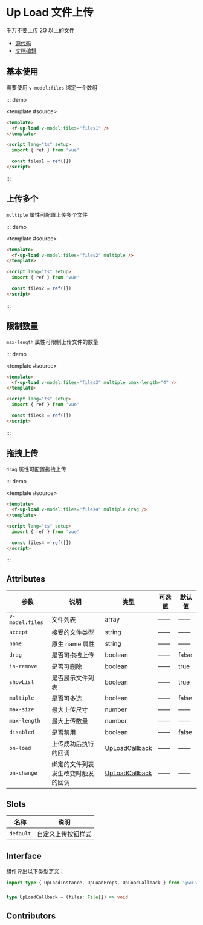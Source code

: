 # Up Load 文件上传

千万不要上传 2G 以上的文件

- [源代码](https://github.com/FightingDesign/fighting-design/tree/master/packages/fighting-design/up-load)
- [文档编辑](https://github.com/FightingDesign/fighting-design/blob/master/docs/docs/components/up-load.md)

## 基本使用

需要使用 `v-model:files` 绑定一个数组

::: demo

<template #source>
<f-up-load v-model:files="files1" />
</template>

```html
<template>
  <f-up-load v-model:files="files1" />
</template>

<script lang="ts" setup>
  import { ref } from 'vue'

  const files1 = ref([])
</script>
```

:::

## 上传多个

`multiple` 属性可配置上传多个文件

::: demo

<template #source>
<f-up-load v-model:files="files2" multiple />
</template>

```html
<template>
  <f-up-load v-model:files="files2" multiple />
</template>

<script lang="ts" setup>
  import { ref } from 'vue'

  const files2 = ref([])
</script>
```

:::

## 限制数量

`max-length` 属性可限制上传文件的数量

::: demo

<template #source>
<f-up-load v-model:files="files3" multiple :max-length="4" />
</template>

```html
<template>
  <f-up-load v-model:files="files3" multiple :max-length="4" />
</template>

<script lang="ts" setup>
  import { ref } from 'vue'

  const files3 = ref([])
</script>
```

:::

## 拖拽上传

`drag` 属性可配置拖拽上传

::: demo

<template #source>
<f-up-load v-model:files="files4" multiple drag />
</template>

```html
<template>
  <f-up-load v-model:files="files4" multiple drag />
</template>

<script lang="ts" setup>
  import { ref } from 'vue'

  const files4 = ref([])
</script>
```

:::

## Attributes

| 参数            | 说明                               | 类型                                         | 可选值 | 默认值 |
| --------------- | ---------------------------------- | -------------------------------------------- | ------ | ------ |
| `v-model:files` | 文件列表                           | array                                        | ——     | ——     |
| `accept`        | 接受的文件类型                     | string                                       | ——     | ——     |
| `name`          | 原生 name 属性                     | string                                       | ——     | ——     |
| `drag`          | 是否可拖拽上传                     | boolean                                      | ——     | false  |
| `is-remove`     | 是否可删除                         | boolean                                      | ——     | true   |
| `showList`      | 是否展示文件列表                   | boolean                                      | ——     | true   |
| `multiple`      | 是否可多选                         | boolean                                      | ——     | false  |
| `max-size`      | 最大上传尺寸                       | number                                       | ——     | ——     |
| `max-length`    | 最大上传数量                       | number                                       | ——     | ——     |
| `disabled`      | 是否禁用                           | boolean                                      | ——     | false  |
| `on-load`       | 上传成功后执行的回调               | <a href="#uploadcallback">UpLoadCallback</a> | ——     | ——     |
| `on-change`     | 绑定的文件列表发生改变时触发的回调 | <a href="#uploadcallback">UpLoadCallback</a> | ——     | ——     |

## Slots

| 名称      | 说明               |
| --------- | ------------------ |
| `default` | 自定义上传按钮样式 |

## Interface

组件导出以下类型定义：

```ts
import type { UpLoadInstance, UpLoadProps, UpLoadCallback } from '@wu-web/fighting-design'
```

###

```ts
type UpLoadCallback = (files: File[]) => void
```

## Contributors

<a href="https://github.com/Tyh2001" target="_blank">
  <f-avatar round src="https://avatars.githubusercontent.com/u/73180970?v=4" />
</a>

<script setup lang="ts">
  import { ref } from 'vue'

  const files1 = ref([])
  const files2 = ref([])
  const files3 = ref([])
  const files4 = ref([])
</script>
